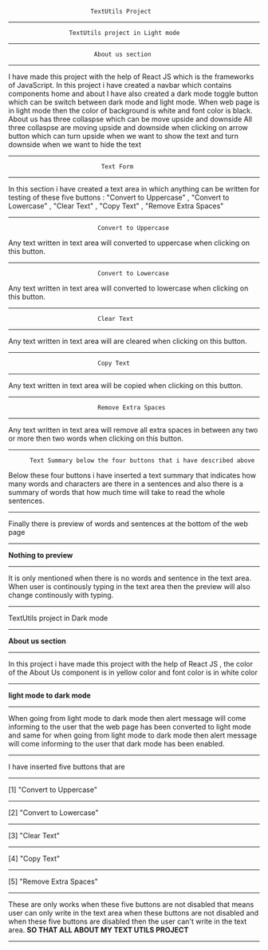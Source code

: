                            TextUtils Project                                      
____________________________________________________________________________________
                     TextUtils project in Light mode 
____________________________________________________________________________________
                            About us section 
____________________________________________________________________________________
I have made this project with the help of React JS which is the frameworks of JavaScript.
In this project i have created a navbar which contains components home and about 
I have also created a dark mode toggle button which can be switch between dark mode and
light mode. When web page is in light mode then the color of background is white and 
font color is black. About us has three collaspse which can be move upside and downside
All three collaspse are moving upside and downside when clicking on arrow button which can 
turn upside when we want to show the text and turn downside when we want to hide the text
____________________________________________________________________________________
                              Text Form
____________________________________________________________________________________
 In this section i have created a text area in which anything can be written for testing 
 of these five buttons : "Convert to Uppercase" , "Convert to Lowercase" , "Clear Text" , 
 "Copy Text" , "Remove Extra Spaces" 
____________________________________________________________________________________
                             Convert to Uppercase
 Any text written in text area will converted to uppercase when clicking on this button.
____________________________________________________________________________________
                             Convert to Lowercase
 Any text written in text area will converted to lowercase when clicking on this button.
____________________________________________________________________________________
                             Clear Text
____________________________________________________________________________________
 Any text written in text area will are cleared when clicking on this button.
____________________________________________________________________________________
                             Copy Text
____________________________________________________________________________________
 Any text written in text area will be copied when clicking on this button.
____________________________________________________________________________________
                             Remove Extra Spaces
____________________________________________________________________________________
 Any text written in text area will remove all extra spaces in between any two or 
 more then two words when clicking on this button.
____________________________________________________________________________________
          Text Summary below the four buttons that i have described above
Below these four buttons i have inserted a text summary that indicates how many words 
and characters are there in a sentences and also there is a summary of words that how 
much time will take to read the whole sentences.
____________________________________________________________________________________
Finally there is preview of words and sentences at the bottom of the web page 
____________________________________________________________________________________
**Nothing to preview** 
____________________________________________________________________________________
It is only mentioned when there is no words and sentence
in the text area. When user is continously typing in the text area then the 
preview will also change continously with typing.
____________________________________________________________________________________
TextUtils project in Dark mode
____________________________________________________________________________________
****About us section****
____________________________________________________________________________________
In this project i have made this project with the help of React JS , the color of the 
About Us component is in yellow color and font color is in white color 
____________________________________________________________________________________
****light mode to dark mode**** 
____________________________________________________________________________________
When going from light mode to dark mode then alert message will come informing to the 
user that the web page has been converted to light mode and same for when going from
light mode to dark mode then alert message will come informing to the user that dark 
mode has been enabled.
____________________________________________________________________________________
I have inserted five buttons that are
_______________________________________
 [1] "Convert to Uppercase"
_______________________________________
 [2] "Convert to Lowercase"
_______________________________________
 [3] "Clear Text"  
_______________________________________
 [4] "Copy Text"
_______________________________________
 [5] "Remove Extra Spaces"
_______________________________________
These are only works when these five buttons
are not disabled that means user can only write in the text area when these buttons are
not disabled and when these five buttons are disabled then the user can't write in the 
text area.
**SO THAT ALL ABOUT MY TEXT UTILS PROJECT**
____________________________________________________________________________________
